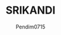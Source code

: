 ---
author: Pendim0715
title: "SRIKANDI"
thumbnail: /Aplikasi-SPBE/thumbnails/srikandi.png
eurl: https://www.srikandi.arsip.go.id/
---